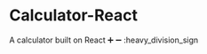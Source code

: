 # Calculator-React
A calculator built on React :heavy_plus_sign: :heavy_minus_sign: :heavy_division_sign
